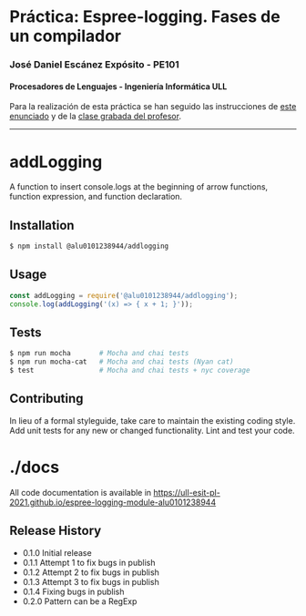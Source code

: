 # Práctica: Espree-logging. Fases de un compilador
### José Daniel Escánez Expósito - PE101
#### Procesadores de Lenguajes - Ingeniería Informática ULL

Para la realización de esta práctica se han seguido las instrucciones de [este enunciado](https://ull-esit-gradoii-pl.github.io/assets/temas/introduccion-a-javascript/creating-and-publishing-npm-module) y de la [clase grabada del profesor](https://www.youtube.com/watch?v=bEbRd6m4-nc).

---

# addLogging

A function to insert console.logs at the beginning of arrow functions, function expression, and function declaration. 

## Installation

```bash
$ npm install @alu0101238944/addlogging
```

## Usage

```js
const addLogging = require('@alu0101238944/addlogging');
console.log(addLogging('(x) => { x + 1; }'));
```

## Tests

```bash
$ npm run mocha       # Mocha and chai tests
$ npm run mocha-cat   # Mocha and chai tests (Nyan cat)
$ test                # Mocha and chai tests + nyc coverage
```

## Contributing

In lieu of a formal styleguide, take care to maintain the existing coding style.
Add unit tests for any new or changed functionality. Lint and test your code.

# ./docs

All code documentation is available in <https://ull-esit-pl-2021.github.io/espree-logging-module-alu0101238944>

## Release History

* 0.1.0 Initial release
* 0.1.1 Attempt 1 to fix bugs in publish
* 0.1.2 Attempt 2 to fix bugs in publish
* 0.1.3 Attempt 3 to fix bugs in publish
* 0.1.4 Fixing bugs in publish
* 0.2.0 Pattern can be a RegExp